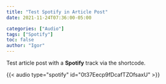 ```yaml
---
title: "Test Spotify in Article Post"
date: 2021-11-24T07:36:00-05:00

categories: ["Audio"]
tags: ["Spotify"]
toc: false
author: "Igor"
---
```


Test article post with a **Spotify** track via the shortcode.

<!--more-->

{{< audio type="spotify" id="0t37Eecp9fDcafTZOfsaxU" >}}
